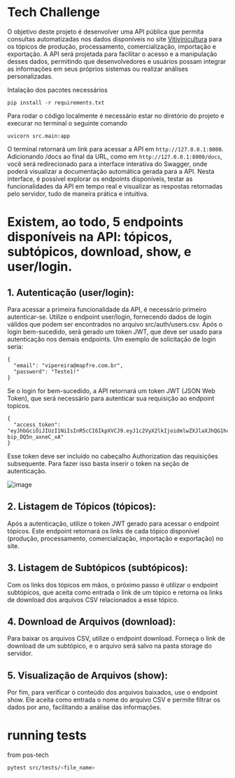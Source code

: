 # Tech Challenge

O objetivo deste projeto é desenvolver uma API pública que permita consultas automatizadas nos dados disponíveis no site [Vitivinicultura](http://vitibrasil.cnpuv.embrapa.br/index.php?opcao=opt_01) para os tópicos de produção, processamento, comercialização, importação e exportação. A API será projetada para facilitar o acesso e a manipulação desses dados, permitindo que desenvolvedores e usuários possam integrar as informações em seus próprios sistemas ou realizar análises personalizadas. 

Intalação dos pacotes necessários
````
pip install -r requirements.txt
````

Para rodar o código localmente é necessário estar no diretório do projeto e execurar no terminal o seguinte comando
````
uvicorn src.main:app
````

O terminal retornará um link para acessar a API em ``http://127.0.0.1:8000``. Adicionando /docs ao final da URL, como em ``http://127.0.0.1:8000/docs``, você será redirecionado para a interface interativa do Swagger, onde poderá visualizar a documentação automática gerada para a API. Nesta interface, é possível explorar os endpoints disponíveis, testar as funcionalidades da API em tempo real e visualizar as respostas retornadas pelo servidor, tudo de maneira prática e intuitiva.
 
# Existem, ao todo, 5 endpoints disponíveis na API: tópicos, subtópicos, download, show, e user/login.

## 1. Autenticação (user/login):

Para acessar a primeira funcionalidade da API, é necessário primeiro autenticar-se. Utilize o endpoint user/login, fornecendo dados de login válidos que podem ser encontrados no arquivo src/auth/users.csv. Após o login bem-sucedido, será gerado um token JWT, que deve ser usado para autenticação nos demais endpoints.
Um exemplo de solicitação de login seria:
````
{
  "email": "vipereira@mapfre.com.br",
  "password": "Teste1!"
}
````

Se o login for bem-sucedido, a API retornará um token JWT (JSON Web Token), que será necessário para autenticar sua requisição ao endpoint topicos. 
````
{
  "access_token": "eyJhbGciOiJIUzI1NiIsInR5cCI6IkpXVCJ9.eyJ1c2VyX2lkIjoidmlwZXJlaXJhQG1hcGZyZS5jb20uYnIiLCJleHBpcmVzIjoxNzIzMzI4MzM0LjY3MDkyMjh9.LLNb_dudDWBt34_PUswUn4C4q-bip_DQ5n_axneC_xA"
}
````

Esse token deve ser incluído no cabeçalho Authorization das requisições subsequente. Para fazer isso basta inserir o token na seção de autenticação.

![image](https://github.com/user-attachments/assets/a56d7fdd-aed7-4b19-9d98-1f5129211602)


## 2. Listagem de Tópicos (tópicos):

Após a autenticação, utilize o token JWT gerado para acessar o endpoint tópicos. Este endpoint retornará os links de cada tópico disponível (produção, processamento, comercialização, importação e exportação) no site.

## 3. Listagem de Subtópicos (subtópicos):
Com os links dos tópicos em mãos, o próximo passo é utilizar o endpoint subtópicos, que aceita como entrada o link de um tópico e retorna os links de download dos arquivos CSV relacionados a esse tópico.

## 4. Download de Arquivos (download):
Para baixar os arquivos CSV, utilize o endpoint download. Forneça o link de download de um subtópico, e o arquivo será salvo na pasta storage do servidor.

## 5. Visualização de Arquivos (show):

Por fim, para verificar o conteúdo dos arquivos baixados, use o endpoint show. Ele aceita como entrada o nome do arquivo CSV e permite filtrar os dados por ano, facilitando a análise das informações.

 
 # running tests

from pos-tech

```bash
pytest src/tests/<file_name>
```
